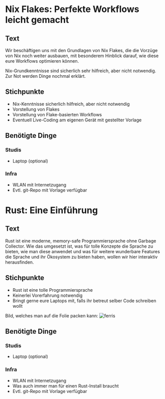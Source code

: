 # Nix Flakes: Perfekte Workflows leicht gemacht
## Text
Wir beschäftigen uns mit den Grundlagen von Nix Flakes, die die Vorzüge von Nix noch weiter ausbauen, mit besonderem Hinblick darauf, wie diese eure Workflows optimieren können.

Nix-Grundkenntnisse sind sicherlich sehr hilfreich, aber nicht notwendig. Zur Not werden Dinge nochmal erklärt.

## Stichpunkte
- Nix-Kenntnisse sicherlich hilfreich, aber nicht notwendig
- Vorstellung von Flakes
- Vorstellung von Flake-basierten Workflows
- Eventuell Live-Coding am eigenen Gerät mit gestellter Vorlage

## Benötigte Dinge
### Studis
- Laptop (optional)

### Infra
- WLAN mit Internetzugang
- Evtl. git-Repo mit Vorlage verfügbar

# Rust: Eine Einführung
## Text
Rust ist eine moderne, memory-safe Programmiersprache ohne Garbage Collector. Wie das umgesetzt ist, was für tolle Konzepte die Sprache zu bieten, wie man diese anwendet und was für weitere wunderbare Features die Sprache und ihr Ökosystem zu bieten haben, wollen wir hier interaktiv herausfinden.

## Stichpunkte
- Rust ist eine tolle Programmiersprache
- Keinerlei Vorerfahrung notwendig
- Bringt gerne eure Laptops mit, falls ihr betreut selber Code schreiben wollt

Bild, welches man auf die Folie packen kann: ![ferris](https://www.rustacean.net/assets/cuddlyferris.svg)

## Benötigte Dinge
### Studis
- Laptop (optional)

### Infra
- WLAN mit Internetzugang
- Was auch immer man für einen Rust-Install braucht
- Evtl. git-Repo mit Vorlage verfügbar
